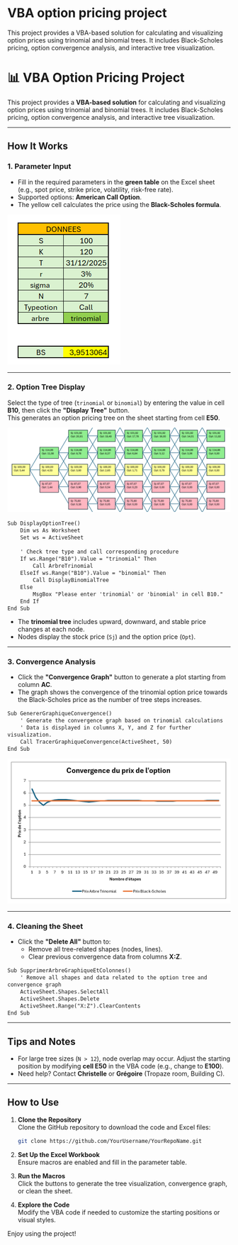 # VBA option pricing project
 This project provides a VBA-based solution for calculating and visualizing option prices using trinomial and binomial trees. It includes Black-Scholes pricing, option convergence analysis, and interactive tree visualization.


# 📊 **VBA Option Pricing Project**

This project provides a **VBA-based solution** for calculating and visualizing option prices using trinomial and binomial trees. It includes Black-Scholes pricing, option convergence analysis, and interactive tree visualization.

---

## **How It Works**

### **1. Parameter Input**
- Fill in the required parameters in the **green table** on the Excel sheet (e.g., spot price, strike price, volatility, risk-free rate).
- Supported options: **American Call Option**.
- The yellow cell calculates the price using the **Black-Scholes formula**.

![dashboard.png](Image/dashboard.png)

---

### **2. Option Tree Display**
Select the type of tree (`trinomial` or `binomial`) by entering the value in cell **B10**, then click the **"Display Tree"** button.  
This generates an option pricing tree on the sheet starting from cell **E50**.

![tree](Image/tree.png)


```vba
Sub DisplayOptionTree()
    Dim ws As Worksheet
    Set ws = ActiveSheet

    ' Check tree type and call corresponding procedure
    If ws.Range("B10").Value = "trinomial" Then
        Call ArbreTrinomial
    ElseIf ws.Range("B10").Value = "binomial" Then
        Call DisplayBinomialTree
    Else
        MsgBox "Please enter 'trinomial' or 'binomial' in cell B10."
    End If
End Sub
```

- The **trinomial tree** includes upward, downward, and stable price changes at each node.
- Nodes display the stock price (`Sj`) and the option price (`Opt`).

---

### **3. Convergence Analysis**
- Click the **"Convergence Graph"** button to generate a plot starting from column **AC**.
- The graph shows the convergence of the trinomial option price towards the Black-Scholes price as the number of tree steps increases.

```vba
Sub GenererGraphiqueConvergence()
    ' Generate the convergence graph based on trinomial calculations
    ' Data is displayed in columns X, Y, and Z for further visualization.
    Call TracerGraphiqueConvergence(ActiveSheet, 50)
End Sub
```
![bs_trinom](Image/bs_trinom.png)

---

### **4. Cleaning the Sheet**
- Click the **"Delete All"** button to:
  - Remove all tree-related shapes (nodes, lines).
  - Clear previous convergence data from columns **X:Z**.

```vba
Sub SupprimerArbreGraphiqueEtColonnes()
    ' Remove all shapes and data related to the option tree and convergence graph
    ActiveSheet.Shapes.SelectAll
    ActiveSheet.Shapes.Delete
    ActiveSheet.Range("X:Z").ClearContents
End Sub
```

---

## **Tips and Notes**
- For large tree sizes (`N > 12`), node overlap may occur. Adjust the starting position by modifying **cell E50** in the VBA code (e.g., change to **E100**).
- Need help? Contact **Christelle** or **Grégoire** (Tropaze room, Building C).

---

## **How to Use**
1. **Clone the Repository**  
   Clone the GitHub repository to download the code and Excel files:
   ```bash
   git clone https://github.com/YourUsername/YourRepoName.git
   ```

2. **Set Up the Excel Workbook**  
   Ensure macros are enabled and fill in the parameter table.

3. **Run the Macros**  
   Click the buttons to generate the tree visualization, convergence graph, or clean the sheet.

4. **Explore the Code**  
   Modify the VBA code if needed to customize the starting positions or visual styles.

Enjoy using the project!
```
